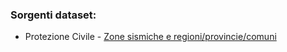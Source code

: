 ### Sorgenti dataset:

- Protezione Civile - [Zone sismiche e regioni/provincie/comuni](https://rischi.protezionecivile.gov.it/it/sismico/attivita/classificazione-sismica/)
